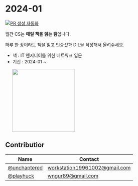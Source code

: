 # 2024-01

[![PR 생성 자동화](https://github.com/monthly-cs/2024-01-network/actions/workflows/auto-pr.yml/badge.svg)](https://github.com/monthly-cs/2024-01-network/actions/workflows/auto-pr.yml)

월간 CS는 **매일 책을 읽는 팀**입니다.

하루 한 장이라도 책을 읽고 인증샷과 DIL을 작성해서 올려주세요.

- 책 : IT 엔지니어를 위한 네트워크 입문
- 기간 : 2024-01 ~

<image src="./images/book_cover.jpg"
        style="width: 200px; margin-left: 22px;">

## Contributior

| Name | Contact |
| ---- | ------- |
| [@unchaptered](https://github.com/unchaptered) | workstation19961002@gmail.com |
| [@playhuck](https://github.com/playhuck) | wngur89@gmail.com |